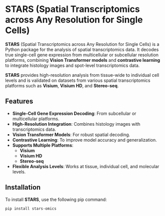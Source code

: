 # STARS (Spatial Transcriptomics across Any Resolution for Single Cells)

**STARS** (Spatial Transcriptomics across Any Resolution for Single Cells) is a Python package for the analysis of spatial transcriptomics data. It decodes true single-cell gene expression from multicellular or subcellular resolution platforms, combining **Vision Transformer models** and **contrastive learning** to integrate histology images and spot-level transcriptomics data.

**STARS** provides high-resolution analysis from tissue-wide to individual cell levels and is validated on datasets from various spatial transcriptomics platforms such as **Visium**, **Visium HD**, and **Stereo-seq**.

## Features

- **Single-Cell Gene Expression Decoding**: From subcellular or multicellular platforms.
- **High-Resolution Integration**: Combines histology images with transcriptomics data.
- **Vision Transformer Models**: For robust spatial decoding.
- **Contrastive Learning**: To improve model accuracy and generalization.
- **Supports Multiple Platforms**:
  - **Visium**
  - **Visium HD**
  - **Stereo-seq**
- **Flexible Analysis Levels**: Works at tissue, individual cell, and molecular levels.

## Installation

To install **STARS**, use the following pip command:

```bash
pip install stars-omics


